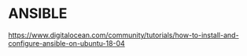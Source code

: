 # ANSIBLE

https://www.digitalocean.com/community/tutorials/how-to-install-and-configure-ansible-on-ubuntu-18-04
